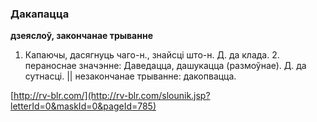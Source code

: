### Дакапацца
**дзеяслоў, закончанае трыванне**

1. Капаючы, дасягнуць чаго-н., знайсці што-н. Д. да клада. 2. пераноснае значэнне: Даведацца, дашукацца (размоўнае). Д. да сутнасці. || незакончанае трыванне: дакопвацца.

<a rel="author">[http://rv-blr.com/](http://rv-blr.com/slounik.jsp?letterId=0&maskId=0&pageId=785)</a>
